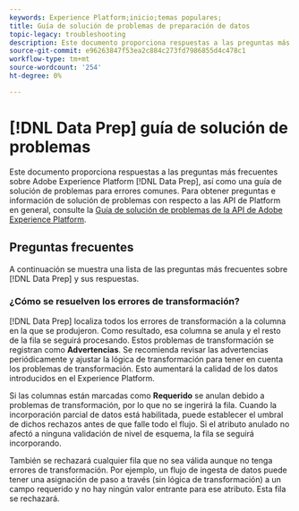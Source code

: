 ```yaml
---
keywords: Experience Platform;inicio;temas populares;
title: Guía de solución de problemas de preparación de datos
topic-legacy: troubleshooting
description: Este documento proporciona respuestas a las preguntas más frecuentes sobre la preparación de datos de Adobe Experience Platform.
source-git-commit: e96263847f53ea2c884c273fd7986855d4c478c1
workflow-type: tm+mt
source-wordcount: '254'
ht-degree: 0%

---
```


# [!DNL Data Prep] guía de solución de problemas

Este documento proporciona respuestas a las preguntas más frecuentes sobre Adobe Experience Platform [!DNL Data Prep], así como una guía de solución de problemas para errores comunes. Para obtener preguntas e información de solución de problemas con respecto a las API de Platform en general, consulte la [Guía de solución de problemas de la API de Adobe Experience Platform](../landing/troubleshooting.md).

## Preguntas frecuentes

A continuación se muestra una lista de las preguntas más frecuentes sobre [!DNL Data Prep] y sus respuestas.

### ¿Cómo se resuelven los errores de transformación?

[!DNL Data Prep] localiza todos los errores de transformación a la columna en la que se produjeron. Como resultado, esa columna se anula y el resto de la fila se seguirá procesando. Estos problemas de transformación se registran como **Advertencias**. Se recomienda revisar las advertencias periódicamente y ajustar la lógica de transformación para tener en cuenta los problemas de transformación. Esto aumentará la calidad de los datos introducidos en el Experience Platform.

Si las columnas están marcadas como **Requerido** se anulan debido a problemas de transformación, por lo que no se ingerirá la fila. Cuando la incorporación parcial de datos está habilitada, puede establecer el umbral de dichos rechazos antes de que falle todo el flujo. Si el atributo anulado no afectó a ninguna validación de nivel de esquema, la fila se seguirá incorporando.

También se rechazará cualquier fila que no sea válida aunque no tenga errores de transformación. Por ejemplo, un flujo de ingesta de datos puede tener una asignación de paso a través (sin lógica de transformación) a un campo requerido y no hay ningún valor entrante para ese atributo. Esta fila se rechazará.